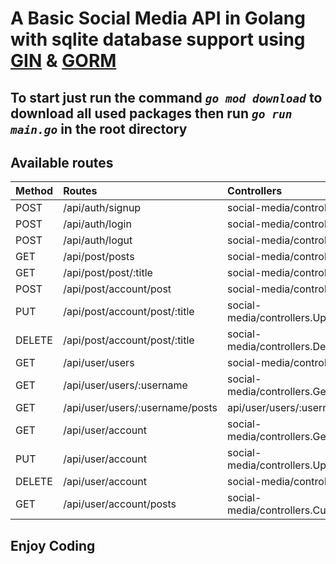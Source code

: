 # A Basic Social Media API in Golang with sqlite database support using [GIN](https://github.com/gin-gonic/gin) & [GORM](https://gorm.io/docs/index.html)

## To start just run the command _`go mod download`_ to download all used packages then run _`go run main.go`_ in the root directory

## **Available routes**

| Method   |      Routes      |  Controllers |
|:----------|:-------------|:------|
| POST |  /api/auth/signup | social-media/controllers.Signup |
| POST |  /api/auth/login | social-media/controllers.Login |
| POST |  /api/auth/logut | social-media/controllers.Logout |
| GET |  /api/post/posts | social-media/controllers.GetAllPosts |
| GET |  /api/post/post/:title | social-media/controllers.GetPostByTitle |
| POST |  /api/post/account/post | social-media/controllers.PostAPost |
| PUT |  /api/post/account/post/:title | social-media/controllers.UpdateAPostByTitle |
| DELETE |  /api/post/account/post/:title | social-media/controllers.DeleteAPostByTitle |
| GET |  /api/user/users | social-media/controllers.GetAllUsers  |
| GET |  /api/user/users/:username | social-media/controllers.GetUsersByUsername  |
| GET |  /api/user/users/:username/posts | api/user/users/:username/posts  |
| GET |  /api/user/account | social-media/controllers.GetAccountDetails  |
| PUT |  /api/user/account | social-media/controllers.UpdateAccount  |
| DELETE |  /api/user/account | social-media/controllers.DeleteAccount  |
| GET |  /api/user/account/posts | social-media/controllers.CurrentUsersPosts  |

## **Enjoy Coding**
